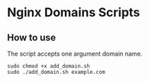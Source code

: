 # Nginx Domains Scripts
 
## How to use
The script accepts one argument domain name. 
```Shell
sudo chmod +x add_domain.sh
sudo ./add_domain.sh example.com
```
